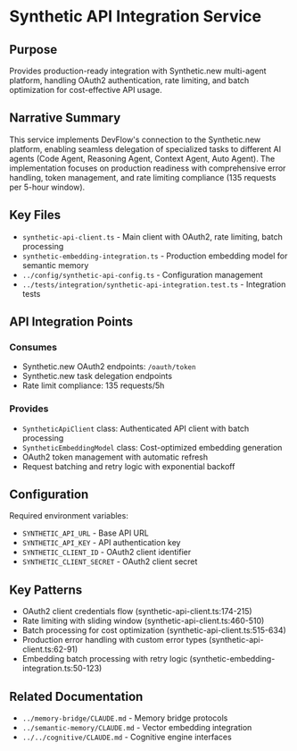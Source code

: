 # Synthetic API Integration Service

## Purpose
Provides production-ready integration with Synthetic.new multi-agent platform, handling OAuth2 authentication, rate limiting, and batch optimization for cost-effective API usage.

## Narrative Summary
This service implements DevFlow's connection to the Synthetic.new platform, enabling seamless delegation of specialized tasks to different AI agents (Code Agent, Reasoning Agent, Context Agent, Auto Agent). The implementation focuses on production readiness with comprehensive error handling, token management, and rate limiting compliance (135 requests per 5-hour window).

## Key Files
- `synthetic-api-client.ts` - Main client with OAuth2, rate limiting, batch processing
- `synthetic-embedding-integration.ts` - Production embedding model for semantic memory
- `../config/synthetic-api-config.ts` - Configuration management
- `../tests/integration/synthetic-api-integration.test.ts` - Integration tests

## API Integration Points
### Consumes
- Synthetic.new OAuth2 endpoints: `/oauth/token`
- Synthetic.new task delegation endpoints
- Rate limit compliance: 135 requests/5h

### Provides
- `SyntheticApiClient` class: Authenticated API client with batch processing
- `SyntheticEmbeddingModel` class: Cost-optimized embedding generation
- OAuth2 token management with automatic refresh
- Request batching and retry logic with exponential backoff

## Configuration
Required environment variables:
- `SYNTHETIC_API_URL` - Base API URL
- `SYNTHETIC_API_KEY` - API authentication key
- `SYNTHETIC_CLIENT_ID` - OAuth2 client identifier
- `SYNTHETIC_CLIENT_SECRET` - OAuth2 client secret

## Key Patterns
- OAuth2 client credentials flow (synthetic-api-client.ts:174-215)
- Rate limiting with sliding window (synthetic-api-client.ts:460-510)
- Batch processing for cost optimization (synthetic-api-client.ts:515-634)
- Production error handling with custom error types (synthetic-api-client.ts:62-91)
- Embedding batch processing with retry logic (synthetic-embedding-integration.ts:50-123)

## Related Documentation
- `../memory-bridge/CLAUDE.md` - Memory bridge protocols
- `../semantic-memory/CLAUDE.md` - Vector embedding integration
- `../../cognitive/CLAUDE.md` - Cognitive engine interfaces